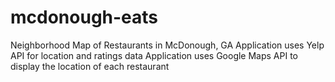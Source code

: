 # mcdonough-eats
Neighborhood Map of Restaurants in McDonough, GA
Application uses Yelp API for location and ratings data
Application uses Google Maps API to display the location of each restaurant
